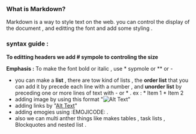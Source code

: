 ### What is Markdown?
Markdown is a way to style text on the web. you can control the display of the document , and editting the font and add some styling .

### syntax guide :

**To editting headers we add # sympole to controling the size** 


**Emphasis :**
To make the font bold or italic , use  * sypmole or **  or - 


* you can make a **list** , there are tow kind of lists , 
the **order list** that you can add it by precede each line with a number ,
and **unorder list**  by preceding one or more lines of text with - or * .
ex :   * Item 1
       * Item 2
* adding image by using this format "![Alt Text](url)"
* adding links by "[Alt Text](url)"
* adding emogies using :EMOJICODE: .
* also we can multi anther things like makes tables , task lists , Blockquotes and nested list .
